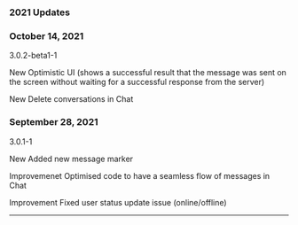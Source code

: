 ### 2021 Updates

### October 14, 2021

3.0.2-beta1-1 

New Optimistic UI (shows a successful result that the message was sent on the screen without waiting for a successful response from the server)

New Delete conversations in Chat

### September 28, 2021

3.0.1-1 

New Added new message marker

Improvemenet Optimised code to have a seamless flow of messages in Chat

Improvement Fixed user status update issue (online/offline)

---